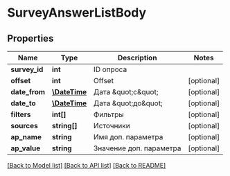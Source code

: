 # SurveyAnswerListBody

## Properties
Name | Type | Description | Notes
------------ | ------------- | ------------- | -------------
**survey_id** | **int** | ID опроса | 
**offset** | **int** | Offset | [optional] 
**date_from** | [**\DateTime**](Date.md) | Дата \&quot;с\&quot; | [optional] 
**date_to** | [**\DateTime**](Date.md) | Дата \&quot;до\&quot; | [optional] 
**filters** | **int[]** | Фильтры | [optional] 
**sources** | **string[]** | Источники | [optional] 
**ap_name** | **string** | Имя доп. параметра | [optional] 
**ap_value** | **string** | Значение доп. параметра | [optional] 

[[Back to Model list]](../README.md#documentation-for-models) [[Back to API list]](../README.md#documentation-for-api-endpoints) [[Back to README]](../README.md)


